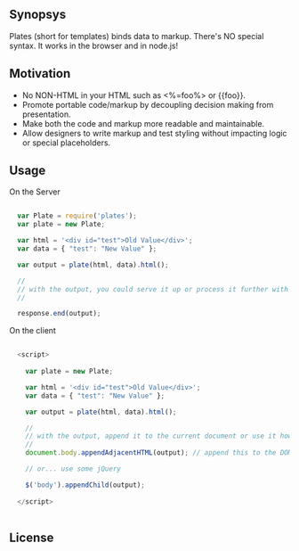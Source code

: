 
## Synopsys

Plates (short for templates) binds data to markup. There's NO special syntax. It works in the browser and in node.js!

## Motivation

- No NON-HTML in your HTML such as <%=foo%> or {{foo}}.
- Promote portable code/markup by decoupling decision making from presentation.
- Make both the code and markup more readable and maintainable.
- Allow designers to write markup and test styling without impacting logic or special placeholders.

## Usage

On the Server
```js

  var Plate = require('plates');
  var plate = new Plate;

  var html = '<div id="test">Old Value</div>';
  var data = { "test": "New Value" };

  var output = plate(html, data).html(); 

  //
  // with the output, you could serve it up or process it further with JSDOM
  //

  response.end(output);

```     

On the client

```js

  <script>
  
    var plate = new Plate;

    var html = '<div id="test">Old Value</div>';
    var data = { "test": "New Value" };

    var output = plate(html, data).html();

    //
    // with the output, append it to the current document or use it however you want.
    //
    document.body.appendAdjacentHTML(output); // append this to the DOM using native DOM APIs.

    // or... use some jQuery

    $('body').appendChild(output);
  
  </script>
  
```

## License